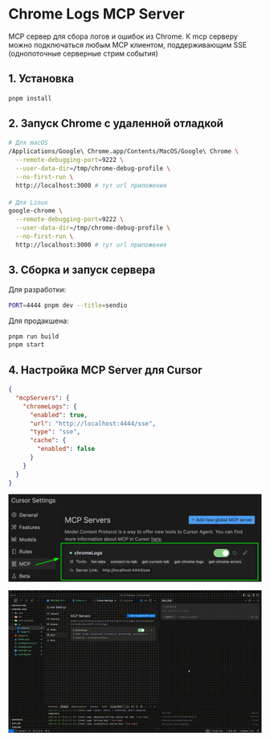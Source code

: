 # Chrome Logs MCP Server

MCP сервер для сбора логов и ошибок из Chrome.
К mcp серверу можно подключаться любым MCP клиентом,
поддерживающим SSE (однопоточные серверные стрим события)

## 1. Установка

```bash
pnpm install
```

## 2. Запуск Chrome с удаленной отладкой

```bash
# Для macOS
/Applications/Google\ Chrome.app/Contents/MacOS/Google\ Chrome \
  --remote-debugging-port=9222 \
  --user-data-dir=/tmp/chrome-debug-profile \
  --no-first-run \
  http://localhost:3000 # тут url приложения

# Для Linux
google-chrome \
  --remote-debugging-port=9222 \
  --user-data-dir=/tmp/chrome-debug-profile \
  --no-first-run \
  http://localhost:3000 # тут url приложения
```

## 3. Сборка и запуск сервера

Для разработки:
```bash
PORT=4444 pnpm dev --title=sendio
```

Для продакшена:
```bash
pnpm run build
pnpm start
```

## 4. Настройка MCP Server для Cursor

```json
{
  "mcpServers": {
    "chromeLogs": {
      "enabled": true,
      "url": "http://localhost:4444/sse",
      "type": "sse",
      "cache": {
        "enabled": false
      }
    }
  }
}
```

![Cursor MCP Servers Settings](doc/cursor-msp-servers.jpg)

![MCP Server Chrome Logger Demo](doc/cursor-demo.gif)
